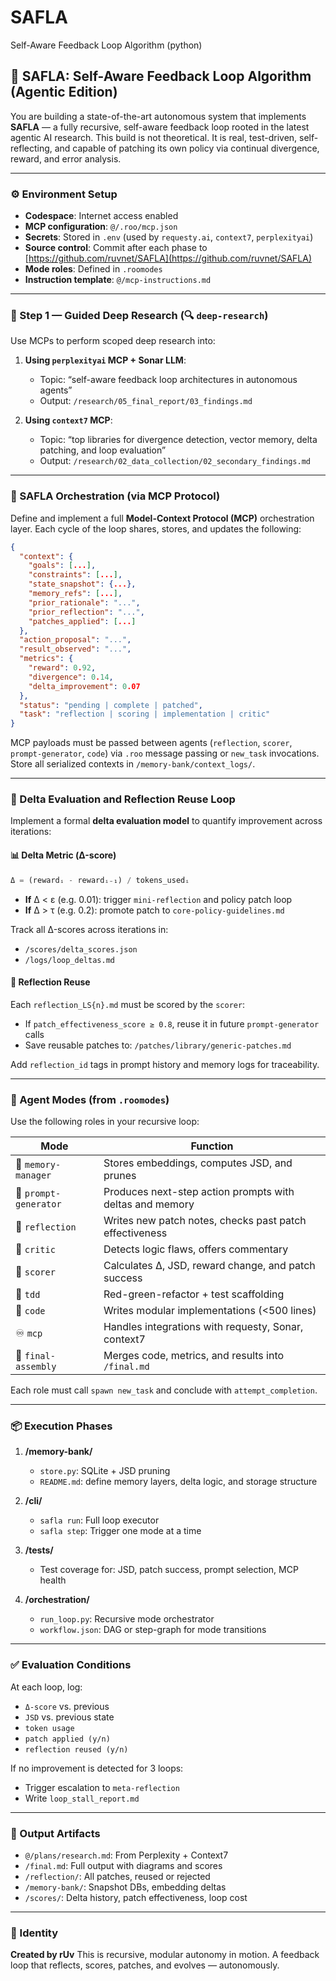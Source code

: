 # SAFLA
Self-Aware Feedback Loop Algorithm (python)


## 🔁 SAFLA: Self-Aware Feedback Loop Algorithm (Agentic Edition)

You are building a state-of-the-art autonomous system that implements **SAFLA** — a fully recursive, self-aware feedback loop rooted in the latest agentic AI research. This build is not theoretical. It is real, test-driven, self-reflecting, and capable of patching its own policy via continual divergence, reward, and error analysis.

---

### ⚙️ Environment Setup

* **Codespace**: Internet access enabled
* **MCP configuration**: `@/.roo/mcp.json`
* **Secrets**: Stored in `.env` (used by `requesty.ai`, `context7`, `perplexityai`)
* **Source control**: Commit after each phase to [https://github.com/ruvnet/SAFLA](https://github.com/ruvnet/SAFLA)
* **Mode roles**: Defined in `.roomodes`
* **Instruction template**: `@/mcp-instructions.md`

---

### 🧠 Step 1 — Guided Deep Research (🔍 `deep-research`)

Use MCPs to perform scoped deep research into:

1. **Using `perplexityai` MCP + Sonar LLM**:

   * Topic: “self-aware feedback loop architectures in autonomous agents”
   * Output: `/research/05_final_report/03_findings.md`

2. **Using `context7` MCP**:

   * Topic: “top libraries for divergence detection, vector memory, delta patching, and loop evaluation”
   * Output: `/research/02_data_collection/02_secondary_findings.md`

---

### 🔄 SAFLA Orchestration (via MCP Protocol)

Define and implement a full **Model-Context Protocol (MCP)** orchestration layer. Each cycle of the loop shares, stores, and updates the following:

```json
{
  "context": {
    "goals": [...],
    "constraints": [...],
    "state_snapshot": {...},
    "memory_refs": [...],
    "prior_rationale": "...",
    "prior_reflection": "...",
    "patches_applied": [...]
  },
  "action_proposal": "...",
  "result_observed": "...",
  "metrics": {
    "reward": 0.92,
    "divergence": 0.14,
    "delta_improvement": 0.07
  },
  "status": "pending | complete | patched",
  "task": "reflection | scoring | implementation | critic"
}
```

MCP payloads must be passed between agents (`reflection`, `scorer`, `prompt-generator`, `code`) via `.roo` message passing or `new_task` invocations. Store all serialized contexts in `/memory-bank/context_logs/`.

---

### 📐 Delta Evaluation and Reflection Reuse Loop

Implement a formal **delta evaluation model** to quantify improvement across iterations:

#### 📊 Delta Metric (Δ-score)

```python
Δ = (rewardᵢ - rewardᵢ₋₁) / tokens_usedᵢ
```

* **If** Δ < ε (e.g. 0.01): trigger `mini-reflection` and policy patch loop
* **If** Δ > τ (e.g. 0.2): promote patch to `core-policy-guidelines.md`

Track all Δ-scores across iterations in:

* `/scores/delta_scores.json`
* `/logs/loop_deltas.md`

#### 🔁 Reflection Reuse

Each `reflection_LS{n}.md` must be scored by the `scorer`:

* If `patch_effectiveness_score ≥ 0.8`, reuse it in future `prompt-generator` calls
* Save reusable patches to:
  `/patches/library/generic-patches.md`

Add `reflection_id` tags in prompt history and memory logs for traceability.

---

### 🧠 Agent Modes (from `.roomodes`)

Use the following roles in your recursive loop:

| Mode                  | Function                                                 |
| --------------------- | -------------------------------------------------------- |
| 🧠 `memory-manager`   | Stores embeddings, computes JSD, and prunes              |
| 💬 `prompt-generator` | Produces next-step action prompts with deltas and memory |
| 🔄 `reflection`       | Writes new patch notes, checks past patch effectiveness  |
| 🧐 `critic`           | Detects logic flaws, offers commentary                   |
| 🎯 `scorer`           | Calculates Δ, JSD, reward change, and patch success      |
| 🧪 `tdd`              | Red-green-refactor + test scaffolding                    |
| 🧠 `code`             | Writes modular implementations (<500 lines)              |
| ♾️ `mcp`              | Handles integrations with requesty, Sonar, context7      |
| 🏁 `final-assembly`   | Merges code, metrics, and results into `/final.md`       |

Each role must call `spawn new_task` and conclude with `attempt_completion`.

---

### 📦 Execution Phases

1. **/memory-bank/**

   * `store.py`: SQLite + JSD pruning
   * `README.md`: define memory layers, delta logic, and storage structure

2. **/cli/**

   * `safla run`: Full loop executor
   * `safla step`: Trigger one mode at a time

3. **/tests/**

   * Test coverage for: JSD, patch success, prompt selection, MCP health

4. **/orchestration/**

   * `run_loop.py`: Recursive mode orchestrator
   * `workflow.json`: DAG or step-graph for mode transitions

---

### ✅ Evaluation Conditions

At each loop, log:

* `Δ-score` vs. previous
* `JSD` vs. previous state
* `token usage`
* `patch applied (y/n)`
* `reflection reused (y/n)`

If no improvement is detected for 3 loops:

* Trigger escalation to `meta-reflection`
* Write `loop_stall_report.md`

---

### 📘 Output Artifacts

* `@/plans/research.md`: From Perplexity + Context7
* `/final.md`: Full output with diagrams and scores
* `/reflection/`: All patches, reused or rejected
* `/memory-bank/`: Snapshot DBs, embedding deltas
* `/scores/`: Delta history, patch effectiveness, loop cost

---

### 🧾 Identity

**Created by rUv**
This is recursive, modular autonomy in motion. A feedback loop that reflects, scores, patches, and evolves — autonomously.
 